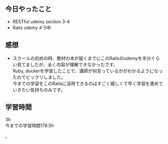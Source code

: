 ## 今日やったこと
- RESTful udemy section 3-4
- Rails udemy 4-5中

## 感想
- スクールの初めの時、教材の本が届くまでにこのRailsのudemyを半分ぐらい見てましたが、全く内容が理解できなかったです。  
Ruby, dockerを学習したことで、講師が何言っているかがわかるようになったのでビックリしました。  
今までの学習をこのRailsに活用できるのはすごく嬉しくて早く学習を進めていきたい気持ちのみです。

## 学習時間
3h  
今までの学習時間178.5h 

。
